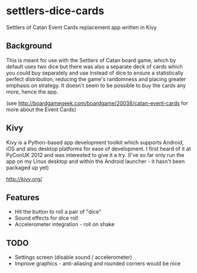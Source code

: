 settlers-dice-cards
===================

Settlers of Catan Event Cards replacement app written in Kivy

Background
----------

This is meant for use with the Settlers of Catan board game, which by default uses two dice but there was also a separate deck of cards which you could buy separately and use instead of dice to ensure a statistically perfect distribution, reducing the game's randomness and placing greater emphasis on strategy. It doesn't seem to be possible to buy the cards any more, hence the app.

(see http://boardgamegeek.com/boardgame/20038/catan-event-cards for more about the Event Cards)

Kivy
----

Kivy is a Python-based app development toolkit which supports Android, iOS and also desktop platforms for ease of development. I first heard of it at PyConUK 2012 and was interested to give it a try. (I've so far only run the app on my Linux desktop and within the Android launcher - it hasn't been packaged up yet)

http://kivy.org/


Features
--------
* Hit the button to roll a pair of "dice"
* Sound effects for dice roll
* Accelerometer integration - roll on shake

TODO
----
* Settings screen (disable sound / accelerometer)
* Improve graphics - anti-aliasing and rounded corners would be nice
